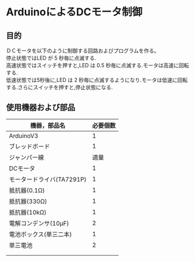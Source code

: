 # ArduinoによるDCモータ制御 
## 目的
ＤＣモータを以下のように制御する回路およびプログラムを作る。  
停止状態ではLED が 5 秒毎に点滅する.  
高速状態ではスイッチを押すと,LED は 0.5 秒毎に点滅する.モータは高速に回転する.  
低速状態では5秒後に,LED は 2 秒毎に点滅するようになり.モータは低速に回転する.さらにスイッチを押すと,停止状態になる.
## 使用機器および部品
|機器，部品名|必要個数|
|---|---|
|ArduinoV3|1|
|ブレッドボード|1|
|ジャンパー線|適量|
|DCモータ|1|
|モータードライバ(TA7291P)|1|
|抵抗器(0.1Ω)|1|
|抵抗器(330Ω)|1|
|抵抗器(10kΩ)|1|
|電解コンデンサ(10μF)|2|
|電池ボックス(単三二本)|1|
|単三電池|2|
|||
|||


